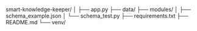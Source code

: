 smart-knowledge-keeper/
│
├── app.py
├── data/
├── modules/
│   ├── schema_example.json
│   └── schema_test.py
├── requirements.txt
├── README.md
└── venv/
